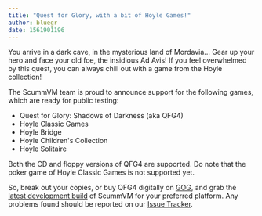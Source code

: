 ```yaml
---
title: "Quest for Glory, with a bit of Hoyle Games!"
author: bluegr
date: 1561901196
---
```


You arrive in a dark cave, in the mysterious land of Mordavia... Gear up your hero and face your old foe, the insidious Ad Avis! If you feel overwhelmed by this quest, you can always chill out with a game from the Hoyle collection!

The ScummVM team is proud to announce support for the following games, which are ready for public testing:

*   Quest for Glory: Shadows of Darkness (aka QFG4)
*   Hoyle Classic Games
*   Hoyle Bridge
*   Hoyle Children's Collection
*   Hoyle Solitaire

Both the CD and floppy versions of QFG4 are supported. Do note that the poker game of Hoyle Classic Games is not supported yet.

So, break out your copies, or buy QFG4 digitally on [GOG](https://www.gog.com/game/quest_for_glory), and grab the [latest development build](https://buildbot.scummvm.org/builds.html) of ScummVM for your preferred platform. Any problems found should be reported on our [Issue Tracker](https://bugs.scummvm.org/).

